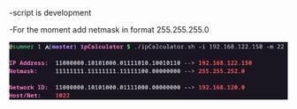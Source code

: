 -script is development

-For the moment add netmask in format 255.255.255.0 

![](https://github.com/migue-afk/ipCalcutator_Bash-scripting/blob/master/screenshots/ipCalculator.png)
